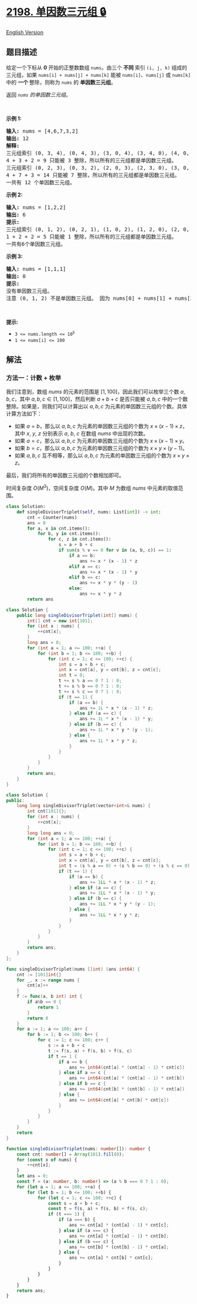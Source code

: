 # [2198. 单因数三元组 🔒](https://leetcode.cn/problems/number-of-single-divisor-triplets)

[English Version](/solution/2100-2199/2198.Number%20of%20Single%20Divisor%20Triplets/README_EN.md)

<!-- tags:数学 -->

## 题目描述

<!-- 这里写题目描述 -->

<p>给定一个下标从 <strong>0</strong> 开始的正整数数组 <code>nums</code>。由三个&nbsp;<strong>不同&nbsp;</strong>索引&nbsp;<code>(i, j, k)</code> 组成的三元组，如果 <code>nums[i] + nums[j] + nums[k]</code> 能被 <code>nums[i]</code>、<code>nums[j]</code>&nbsp;或 <code>nums[k]</code> 中的&nbsp;<strong>一个&nbsp;</strong>整除，则称为 <code>nums</code> 的&nbsp;<strong>单因数三元组</strong>。</p>

<p>返回 <em><code>nums</code> 的单因数三元组</em>。</p>

<p>&nbsp;</p>

<p><strong>示例 1:</strong></p>

<pre>
<strong>输入:</strong> nums = [4,6,7,3,2]
<strong>输出:</strong> 12
<strong>解释:
</strong>三元组索引 (0, 3, 4), (0, 4, 3), (3, 0, 4), (3, 4, 0), (4, 0, 3), 和 (4, 3, 0) 的值为 [4, 3, 2] (或者说排列为 [4, 3, 2]).
4 + 3 + 2 = 9 只能被 3 整除，所以所有的三元组都是单因数三元组。
三元组索引 (0, 2, 3), (0, 3, 2), (2, 0, 3), (2, 3, 0), (3, 0, 2), 和 (3, 2, 0) 的值为 [4, 7, 3]  (或者说排列为 [4, 7, 3]).
4 + 7 + 3 = 14 只能被 7 整除，所以所有的三元组都是单因数三元组。
一共有 12 个单因数三元组。
</pre>

<p><strong>示例 2:</strong></p>

<pre>
<strong>输入:</strong> nums = [1,2,2]
<strong>输出:</strong> 6
<strong>提示:</strong>
三元组索引 (0, 1, 2), (0, 2, 1), (1, 0, 2), (1, 2, 0), (2, 0, 1), 和 (2, 1, 0) 的值为 [1, 2, 2] (或者说排列为 [1, 2, 2]).
1 + 2 + 2 = 5 只能被 1 整除，所以所有的三元组都是单因数三元组。
一共有6个单因数三元组。</pre>

<p><strong>示例 3:</strong></p>

<pre>
<strong>输入:</strong> nums = [1,1,1]
<strong>输出:</strong> 0
<strong>提示:</strong>
没有单因数三元组。
注意 (0, 1, 2) 不是单因数三元组。 因为 nums[0] + nums[1] + nums[2] = 3，3 可以被 nums[0], nums[1], nums[2] 整除。
</pre>

<p>&nbsp;</p>

<p><strong>提示:</strong></p>

<ul>
	<li><code>3 &lt;= nums.length &lt;= 10<sup>5</sup></code></li>
	<li><code>1 &lt;= nums[i] &lt;= 100</code></li>
</ul>

## 解法

### 方法一：计数 + 枚举

我们注意到，数组 $\textit{nums}$ 的元素的范围是 $[1, 100]$，因此我们可以枚举三个数 $a, b, c$，其中 $a, b, c \in [1, 100]$，然后判断 $a + b + c$ 是否只能被 $a, b, c$ 中的一个数整除。如果是，则我们可以计算出以 $a, b, c$ 为元素的单因数三元组的个数。具体计算方法如下：

-   如果 $a = b$，那么以 $a, b, c$ 为元素的单因数三元组的个数为 $x \times (x - 1) \times z$，其中 $x$, $y$, $z$ 分别表示 $a$, $b$, $c$ 在数组 $\textit{nums}$ 中出现的次数。
-   如果 $a = c$，那么以 $a, b, c$ 为元素的单因数三元组的个数为 $x \times (x - 1) \times y$。
-   如果 $b = c$，那么以 $a, b, c$ 为元素的单因数三元组的个数为 $x \times y \times (y - 1)$。
-   如果 $a, b, c$ 互不相等，那么以 $a, b, c$ 为元素的单因数三元组的个数为 $x \times y \times z$。

最后，我们将所有的单因数三元组的个数相加即可。

时间复杂度 $O(M^3)$，空间复杂度 $O(M)$。其中 $M$ 为数组 $\textit{nums}$ 中元素的取值范围。

<!-- tabs:start -->

```python
class Solution:
    def singleDivisorTriplet(self, nums: List[int]) -> int:
        cnt = Counter(nums)
        ans = 0
        for a, x in cnt.items():
            for b, y in cnt.items():
                for c, z in cnt.items():
                    s = a + b + c
                    if sum(s % v == 0 for v in (a, b, c)) == 1:
                        if a == b:
                            ans += x * (x - 1) * z
                        elif a == c:
                            ans += x * (x - 1) * y
                        elif b == c:
                            ans += x * y * (y - 1)
                        else:
                            ans += x * y * z
        return ans
```

```java
class Solution {
    public long singleDivisorTriplet(int[] nums) {
        int[] cnt = new int[101];
        for (int x : nums) {
            ++cnt[x];
        }
        long ans = 0;
        for (int a = 1; a <= 100; ++a) {
            for (int b = 1; b <= 100; ++b) {
                for (int c = 1; c <= 100; ++c) {
                    int s = a + b + c;
                    int x = cnt[a], y = cnt[b], z = cnt[c];
                    int t = 0;
                    t += s % a == 0 ? 1 : 0;
                    t += s % b == 0 ? 1 : 0;
                    t += s % c == 0 ? 1 : 0;
                    if (t == 1) {
                        if (a == b) {
                            ans += 1L * x * (x - 1) * z;
                        } else if (a == c) {
                            ans += 1L * x * (x - 1) * y;
                        } else if (b == c) {
                            ans += 1L * x * y * (y - 1);
                        } else {
                            ans += 1L * x * y * z;
                        }
                    }
                }
            }
        }
        return ans;
    }
}
```

```cpp
class Solution {
public:
    long long singleDivisorTriplet(vector<int>& nums) {
        int cnt[101]{};
        for (int x : nums) {
            ++cnt[x];
        }
        long long ans = 0;
        for (int a = 1; a <= 100; ++a) {
            for (int b = 1; b <= 100; ++b) {
                for (int c = 1; c <= 100; ++c) {
                    int s = a + b + c;
                    int x = cnt[a], y = cnt[b], z = cnt[c];
                    int t = (s % a == 0) + (s % b == 0) + (s % c == 0);
                    if (t == 1) {
                        if (a == b) {
                            ans += 1LL * x * (x - 1) * z;
                        } else if (a == c) {
                            ans += 1LL * x * (x - 1) * y;
                        } else if (b == c) {
                            ans += 1LL * x * y * (y - 1);
                        } else {
                            ans += 1LL * x * y * z;
                        }
                    }
                }
            }
        }
        return ans;
    }
};
```

```go
func singleDivisorTriplet(nums []int) (ans int64) {
	cnt := [101]int{}
	for _, x := range nums {
		cnt[x]++
	}
	f := func(a, b int) int {
		if a%b == 0 {
			return 1
		}
		return 0
	}
	for a := 1; a <= 100; a++ {
		for b := 1; b <= 100; b++ {
			for c := 1; c <= 100; c++ {
				s := a + b + c
				t := f(s, a) + f(s, b) + f(s, c)
				if t == 1 {
					if a == b {
						ans += int64(cnt[a] * (cnt[a] - 1) * cnt[c])
					} else if a == c {
						ans += int64(cnt[a] * (cnt[a] - 1) * cnt[b])
					} else if b == c {
						ans += int64(cnt[b] * (cnt[b] - 1) * cnt[a])
					} else {
						ans += int64(cnt[a] * cnt[b] * cnt[c])
					}
				}
			}
		}
	}
	return
}
```

```ts
function singleDivisorTriplet(nums: number[]): number {
    const cnt: number[] = Array(101).fill(0);
    for (const x of nums) {
        ++cnt[x];
    }
    let ans = 0;
    const f = (a: number, b: number) => (a % b === 0 ? 1 : 0);
    for (let a = 1; a <= 100; ++a) {
        for (let b = 1; b <= 100; ++b) {
            for (let c = 1; c <= 100; ++c) {
                const s = a + b + c;
                const t = f(s, a) + f(s, b) + f(s, c);
                if (t === 1) {
                    if (a === b) {
                        ans += cnt[a] * (cnt[a] - 1) * cnt[c];
                    } else if (a === c) {
                        ans += cnt[a] * (cnt[a] - 1) * cnt[b];
                    } else if (b === c) {
                        ans += cnt[b] * (cnt[b] - 1) * cnt[a];
                    } else {
                        ans += cnt[a] * cnt[b] * cnt[c];
                    }
                }
            }
        }
    }
    return ans;
}
```

<!-- tabs:end -->

<!-- end -->
